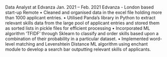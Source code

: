 Data Analyst at Edvanza Jan. 2021 – Feb. 2021
Edvanza - London based start-up Remote
• Cleaned and organised data in the excel file holding more than 1000 applicant entries.
• Utilised Panda’s library in Python to extract relevant skills data from the large pool of applicant entries and stored
them as sorted lists in pickle files for efficient processing
• Incorporated ML algorithm ‘TFIDF’ through Sklearn to classify and order skills based upon a combination of their
probability in a particular dataset.
• Implemented word-level matching and Levenshtein Distance ML algorithm using enchant module to develop a
search bar outputting relevant skills of applicants.
